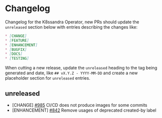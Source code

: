 # Changelog

Changelog for the K8ssandra Operator, new PRs should update the `unreleased` section below with entries describing the changes like:

```markdown
* [CHANGE]
* [FEATURE]
* [ENHANCEMENT]
* [BUGFIX]
* [DOCS]
* [TESTING]
```

When cutting a new release, update the `unreleased` heading to the tag being generated and date, like `## vX.Y.Z - YYYY-MM-DD` and create a new placeholder section for  `unreleased` entries.

## unreleased

* [CHANGE] [#985](https://github.com/k8ssandra/k8ssandra-operator/issues/985) CI/CD does not produce images for some commits
* [ENHANCEMENT] [#842](https://github.com/k8ssandra/k8ssandra-operator/issues/842) Remove usages of deprecated created-by label
